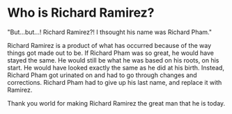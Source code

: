 # Who is Richard Ramirez?

"But...but...! Richard Ramirez?! I thsought his name was Richard Pham."

Richard Ramirez is a product of what has occurred because of the way things got made out to be. If Richard Pham was so great, he would have stayed the
same. He would still be what he was based on his roots, on his start. He would have looked exactly the same as he did at his birth. Instead, Richard
Pham got urinated on and had to go through changes and corrections. Richard Pham had to give up his last name, and replace it with Ramirez.

Thank you world for making Richard Ramirez the great man that he is today. 
